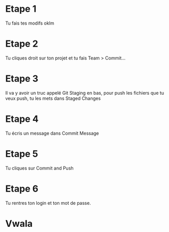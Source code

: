 # Etape 1
Tu fais tes modifs oklm
# Etape 2
Tu cliques droit sur ton projet et tu fais Team > Commit...
# Etape 3
Il va y avoir un truc appelé Git Staging en bas, pour push les fichiers que tu veux push, tu les mets dans Staged Changes
# Etape 4
Tu écris un message dans Commit Message
# Etape 5
Tu cliques sur Commit and Push
# Etape 6
Tu rentres ton login et ton mot de passe.
# Vwala

